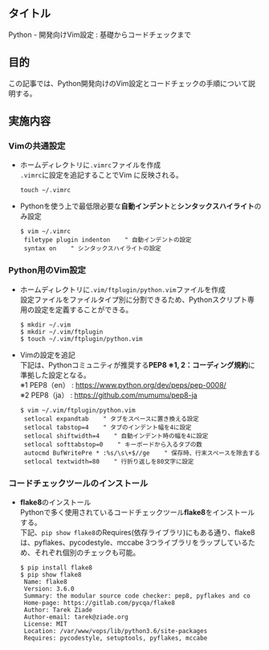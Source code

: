 ## タイトル
Python - 開発向けVim設定 : 基礎からコードチェックまで

## 目的
この記事では、Python開発向けのVim設定とコードチェックの手順について説明する。

## 実施内容
### Vimの共通設定
- ホームディレクトリに`.vimrc`ファイルを作成<br>
`.vimrc`に設定を追記することでVim に反映される。<br>
  ```
  touch ~/.vimrc
  ```

- Pythonを使う上で最低限必要な**自動インデント**と**シンタックスハイライト**のみ設定<br>
  ```
  $ vim ~/.vimrc
   filetype plugin indenton    " 自動インデントの設定
   syntax on    " シンタックスハイライトの設定
  ```

### Python用のVim設定
- ホームディレクトリに`.vim/ftplugin/python.vim`ファイルを作成<br>
設定ファイルをファイルタイプ別に分割できるため、Pythonスクリプト専用の設定を定義することができる。<br>
  ```
  $ mkdir ~/.vim
  $ mkdir ~/.vim/ftplugin
  $ touch ~/.vim/ftplugin/python.vim
  ```

- Vimの設定を追記<br>
下記は、Pythonコミュニティが推奨する**PEP8 ※1, 2：コーディング規約**に準拠した設定となる。<br>
※1 PEP8（en） : https://www.python.org/dev/peps/pep-0008/<br>
※2 PEP8（ja） : https://github.com/mumumu/pep8-ja<br>
  ```
  $ vim ~/.vim/ftplugin/python.vim
   setlocal expandtab    " タブをスペースに置き換える設定
   setlocal tabstop=4    " タブのインデント幅を4に設定
   setlocal shiftwidth=4    " 自動インデント時の幅を4に設定
   setlocal softtabstop=0    " キーボードから入るタブの数
   autocmd BufWritePre * :%s/\s\+$//ge    " 保存時、行末スペースを除去する
   setlocal textwidth=80    " 行折り返しを80文字に設定
  ```

### コードチェックツールのインストール
- **flake8**のインストール<br>
Pythonで多く使用されているコードチェックツール**flake8**をインストールする。<br>
下記、`pip show flake8`のRequires(依存ライブラリ)にもある通り、flake8は、pyflakes、pycodestyle、mccabe 3つライブラリをラップしているため、それぞれ個別のチェックも可能。<br>
  ```
  $ pip install flake8
  $ pip show flake8
   Name: flake8
   Version: 3.6.0
   Summary: the modular source code checker: pep8, pyflakes and co
   Home-page: https://gitlab.com/pycqa/flake8
   Author: Tarek Ziade
   Author-email: tarek@ziade.org
   License: MIT
   Location: /var/www/vops/lib/python3.6/site-packages
   Requires: pycodestyle, setuptools, pyflakes, mccabe
  ```
